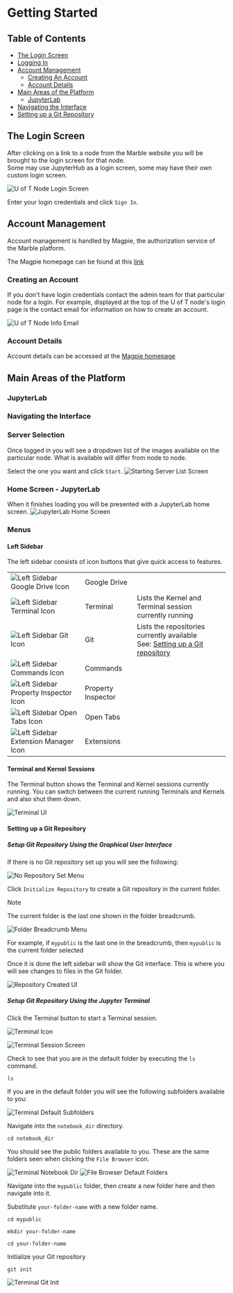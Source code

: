 # Getting Started

## Table of Contents
- [The Login Screen](#login-screen)
- [Logging In](#logging-in)
- [Account Management](#account-management)
  - [Creating An Account](#creating-account)
  - [Account Details](#account-details)
- [Main Areas of the Platform](#main-areas)
  - [JupyterLab](#jupyterlab)
- [Navigating the Interface](#navigating-interface)
- [Setting up a Git Repository](#setup-git)



## <a id="login-screen"></a>The Login Screen

After clicking on a link to a node from the Marble website you will be brought to the login screen for that node.  
Some may use JupyterHub as a login screen, some may have their own custom login screen.  

![U of T Node Login Screen](images/getting-started/login-screen.png)

Enter your login credentials and click `Sign In`.  

## <a id="account-management"></a>Account Management
Account management is handled by Magpie, the authorization service of the Marble platform.

The Magpie homepage can be found at this [link](https://daccs.cs.toronto.edu/magpie/)

### <a id="creating-account"></a>Creating an Account
If you don't have login credentials contact the admin team for that particular node for a 
login.  For example, displayed at the top of the U of T node's login page is the contact email for information on how to create an account.

![U of T Node Info Email](images/getting-started/uoft-info-contact.png)

### <a id="account-details"></a>Account Details
Account details can be accessed at the [Magpie homepage](https://daccs.cs.toronto.edu/magpie/)


## <a id="main-areas"></a>Main Areas of the Platform
### <a id="jupyterlab"></a>JupyterLab
### <a id="navigating-interface"></a>Navigating the Interface
### Server Selection
Once logged in you will see a dropdown list of the images available on the particular node. What is available will differ from node to node.

Select the one you want and click `Start`.
![Starting Server List Screen](images/getting-started/starting-server-list-screen.png)

### Home Screen - JupyterLab
When it finishes loading you will be presented with a JupyterLab home screen.
![JupyterLab Home Screen](images/getting-started/jupyter-lab-home-screen.png)


### Menus
#### Left Sidebar
The left sidebar consists of icon buttons that give quick access to features.

|                                                                                                       |                    |                                                                                                |
|-------------------------------------------------------------------------------------------------------|--------------------|------------------------------------------------------------------------------------------------|
| ![Left Sidebar Google Drive Icon](images/getting-started/left-menu-drive-icon.png)                    | Google Drive       |                                                                                                |
| ![Left Sidebar Terminal Icon](images/getting-started/left-menu-terminal-icon.png)                     | Terminal           | Lists the Kernel and Terminal session currently running                                        |
| ![Left Sidebar Git Icon](images/getting-started/left-menu-git-icon.png)                               | Git                | Lists the repositories currently available<br/> See: [Setting up a Git repository](#setup-git) |
| ![Left Sidebar Commands Icon](images/getting-started/left-menu-commands-icon.png)                     | Commands           |                                                                                                |
| ![Left Sidebar Property Inspector Icon](images/getting-started/left-menu-property-inspector-icon.png) | Property Inspector |                                                                                                |
| ![Left Sidebar Open Tabs Icon](images/getting-started/left-menu-open-tabs-icon.png)                   | Open Tabs          |                                                                                                |
| ![Left Sidebar Extension Manager Icon](images/getting-started/left-menu-extension-manager-icon.png)   | Extensions         |                                                                                                |


#### Terminal and Kernel Sessions

The Terminal button shows the Terminal and Kernel sessions currently running.  You can switch between the current running Terminals and Kernels and also shut them down.

![Terminal UI](images/getting-started/terminal-session-ui.png)


#### <a id="setup-git"></a>Setting up a Git Repository 
##### Setup Git Repository Using the Graphical User Interface

If there is no Git repository set up you will see the following:

![No Repository Set Menu](images/getting-started/git-no-repo-menu.png)

Click `Initialize Repository` to create a Git repository in the current folder. 

> [!NOTE]
> 
> The current folder is the last one shown in the folder breadcrumb.
> 
> ![Folder Breadcrumb Menu](images/getting-started/folder-breadcrumb.png) 
> 
> For example, if `mypublic` is the last one in the breadcrumb, then `mypublic` is the current folder selected 

Once it is done the left sidebar will show the Git interface.  This is where you will see changes to files in the Git folder.

![Repository Created UI](images/getting-started/git-repo-created.png)

##### Setup Git Repository Using the Jupyter Terminal

Click the Terminal button to start a Terminal session.

![Terminal Icon](images/getting-started/terminal-icon.png)

![Terminal Session Screen](images/getting-started/terminal-session-screen.png)

Check to see that you are in the default folder by executing the `ls` command.

```
ls
```

If you are in the default folder you will see the following subfolders available to you:

![Terminal Default Subfolders](images/getting-started/terminal-default-folders.png)

Navigate into the `notebook_dir` directory.

```
cd notebook_dir
```
You should see the public folders available to you.  These are the same folders seen when clicking the `File Browser` icon.

![Terminal Notebook Dir](images/getting-started/terminal-notebook-dir.png)
![File Browser Default Folders](images/getting-started/file-browser-default-folders.png)

Navigate into the `mypublic` folder, then create a new folder here and then navigate into it.

Substitute `your-folder-name` with a new folder name. 

```
cd mypublic

mkdir your-folder-name

cd your-folder-name
```
Initialize your Git repository

```
git init
```

![Terminal Git Init](images/getting-started/terminal-git-init.png)
